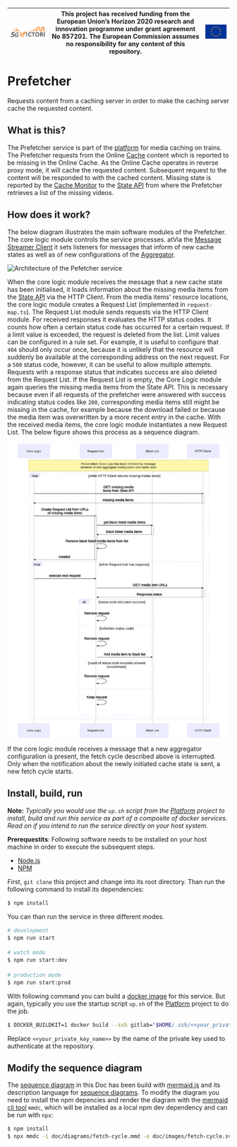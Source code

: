 | [![5G-VICTORI logo](doc/images/5g-victori-logo.png)](https://www.5g-victori-project.eu/) | This project has received funding from the European Union’s Horizon 2020 research and innovation programme under grant agreement No 857201. The European Commission assumes no responsibility for any content of this repository. | [![Acknowledgement: This project has received funding from the European Union’s Horizon 2020 research and innovation programme under grant agreement No 857201.](doc/images/eu-flag.jpg)](https://ec.europa.eu/programmes/horizon2020/en) |
| ---------------------------------------------------------------------------------------- | ------------------------------------------------------------------------------------------------------------------------------------------- | ----------------------------------------------------------------------------------------------------------------------------------------------------------------------------------------------------------------------------------------- |


# Prefetcher

Requests content from a caching server in order to make the caching server cache the requested content.

## What is this?

The Prefetcher service is part of the [platform](https://gitlab.irt.de/5g-victori/platform) for media caching on trains. The Prefetcher requests from the Online [Cache](https://gitlab.irt.de/5g-victori/cache) content which is reported to be missing in the Online Cache. As the Online Cache operates in reverse proxy mode, it will cache the requested content. Subsequent request to the content will be responded to with the cached content. Missing state is reported by the [Cache Monitor](https://gitlab.irt.de/5g-victori/cache-monitor) to the [State API](https://gitlab.irt.de/5g-victori/state-api) from where the Prefetcher retrieves a list of the missing videos.

## How does it work?

The below diagram illustrates the main software modules of the Prefetcher. The core logic module controls the service processes. atVia the [Message Streamer Client](https://gitlab.irt.de/5g-victori/messenger) it sets listeners for messages that inform of new cache states as well as of new configurations of the [Aggregator](https://gitlab.irt.de/5g-victori/aggregator).

![Architecture of the Pefetcher service](https://docs.google.com/drawings/d/14Fp6Uh5ANOHJsuxn-eVHblYvyGa242fy4-nRYrfxVqI/export/svg)

When the core logic module receives the message that a new cache state has been initialised, it loads information about the missing media items from the [State API](https://gitlab.irt.de/5g-victori/state-api) via the HTTP Client. From the media items' resource locations, the core logic module creates a Request List (implemented in `request-map.ts`). The Request List module sends requests via the HTTP Client module. For received responses it evaluates the HTTP status codes. It counts how often a certain status code has occurred for a certain request. If a limit value is exceeded, the request is deleted from the list. Limit values can be configured in a rule set. For example, it is useful to configure that `404` should only occur once, because it is unlikely that the resource will suddenly be available at the corresponding address on the next request. For a `500` status code, however, it can be useful to allow multiple attempts. Requests with a response status that indicates success are also deleted from the Request List. If the Request List is empty, the Core Logic module again queries the missing media items from the State API. This is necessary because even if all requests of the prefetcher were answered with success indicating status codes like `200`, corresponding media items still might be missing in the cache, for example because the download failed or because the media item was overwritten by a more recent entry in the cache. With the received media items, the core logic module instantiates a new Request List. The below figure shows this process as a sequence diagram.

![Diagram of fetch cycle](doc/images/fetch-cycle.svg)

If the core logic module receives a message that a new aggregator configuration is present, the fetch cycle described above is interrupted. Only when the notification about the newly initiated cache state is sent, a new fetch cycle starts.

## Install, build, run

**Note:** _Typically you would use the `up.sh` script from the [Platform](https://gitlab.irt.de/5g-victori/platform) project to install, build and run this service as part of a composite of docker services. Read on if you intend to run the service directly on your host system._

**Prerequestits**: Following software needs to be installed on your host machine in order to execute the subsequent steps.

- [Node.js](https://nodejs.org/en/)
- [NPM](https://www.npmjs.com/)

First, `git clone` this project and change into its root directory. Than run the following command to install its dependencies:

```bash
$ npm install
```

You can than run the service in three different modes.

```bash
# development
$ npm run start

# watch mode
$ npm run start:dev

# production mode
$ npm run start:prod
```

With following command you can build a [docker image](https://www.docker.com) for this service. But again, typically you use the startup script `up.sh` of the [Platform](https://gitlab.irt.de/5g-victori/platform) project to do the job.

```bash
$ DOCKER_BUILDKIT=1 docker build --ssh gitlab="$HOME/.ssh/<<your_private_key_name>>" -t prefetcher .
```

Replace `<<your_private_key_name>>` by the name of the private key used to authenticate at the repository.

## Modify the sequence diagram

The [sequence diagram](doc/diagrams/fetch-cycle.mmd) in this Doc has been build with [mermaid.js](https://mermaid-js.github.io/mermaid/) and its description language for [sequence diagrams](https://mermaid-js.github.io/mermaid/diagrams-and-syntax-and-examples/sequenceDiagram.html). To modify the diagram you need to install the npm depencies and render the diagram with the [mermaid cli tool](https://github.com/mermaid-js/mermaid-cli) `mmdc`, which will be installed as a local npm dev dependency and can be run with `npx`:

```bash
$ npm install
$ npx mmdc -i doc/diagrams/fetch-cycle.mmd -o doc/images/fetch-cycle.svg
```
